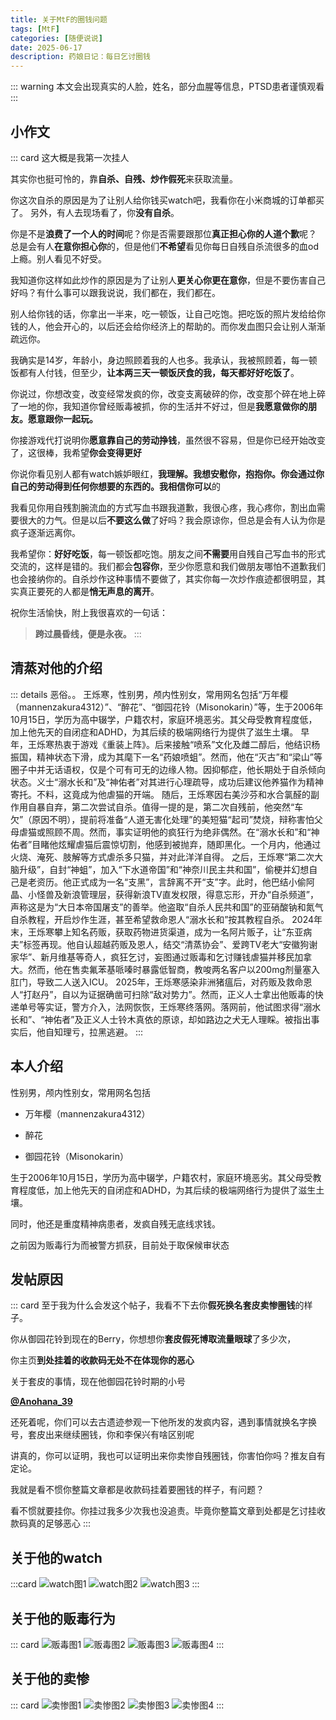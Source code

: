 ```yaml
---
title: 关于MtF的圈钱问题
tags: [MtF]
categories: [随便说说]
date: 2025-06-17
description: 药娘日记：每日乞讨圈钱
---
```

::: warning
本文会出现真实的人脸，姓名，部分血腥等信息，PTSD患者谨慎观看
:::
## 小作文
::: card
这大概是我第一次挂人

其实你也挺可怜的，靠**自杀、自残、炒作假死**来获取流量。

你这次自杀的原因是为了让别人给你钱买watch吧，我看你在小米商城的订单都买了。
另外，有人去现场看了，你**没有自杀**。

你是不是**浪费了一个人的时间**呢？你是否需要跟那位**真正担心你的人道个歉**呢？
总是会有人**在意你担心你**的，但是他们**不希望**看见你每日自残自杀流很多的血od上瘾。别人看见不好受。

我知道你这样如此炒作的原因是为了让别人**更关心你更在意你**，但是不要伤害自己好吗？有什么事可以跟我说说，我们都在，我们都在。

别人给你钱的话，你拿出一半来，吃一顿饭，让自己吃饱。把吃饭的照片发给给你钱的人，他会开心的，以后还会给你经济上的帮助的。而你发血图只会让别人渐渐疏远你。

我确实是14岁，年龄小，身边照顾着我的人也多。我承认，我被照顾着，每一顿饭都有人付钱，但至少，**让本两三天一顿饭厌食的我，每天都好好吃饭了**。

你说过，你想改变，改变经常发疯的你，改变支离破碎的你，改变那个碎在地上碎了一地的你，我知道你曾经贩毒被抓，你的生活并不好过，但是**我愿意做你的朋友。愿意跟你一起玩。**

你接游戏代打说明你**愿意靠自己的劳动挣钱**，虽然很不容易，但是你已经开始改变了，这很棒，我希望**你会变得更好**

你说你看见别人都有watch嫉妒眼红，**我理解。我想安慰你，抱抱你。**你会通过你自己的劳动得到任何你想要的东西的。我**相信你可以**的

我看见你用自残割腕流血的方式写血书跟我道歉，我很心疼，我心疼你，割出血需要很大的力气。但是以后**不要这么做**了好吗？我会原谅你，但总是会有人认为你是疯子逐渐远离你。

我希望你：**好好吃饭**，每一顿饭都吃饱。朋友之间**不需要**用自残自己写血书的形式交流的，这样是错的。我们都会**包容你**，至少你愿意和我们做朋友哪怕不道歉我们也会接纳你的。自杀炒作这种事情不要做了，其实你每一次炒作痕迹都很明显，其实真正要死的人都是**悄无声息的离开**。

祝你生活愉快，附上我很喜欢的一句话：
>**跨过晨昏线，便是永夜。**
:::

## 清蒸对他的介绍
::: details 恶俗。。
王烁寒，性别男，颅内性别女，常用网名包括“万年樱（mannenzakura4312）”、“醉花”、“御园花铃（Misonokarin）”等，生于2006年10月15日，学历为高中辍学，户籍农村，家庭环境恶劣。其父母受教育程度低，加上他先天的自闭症和ADHD，为其后续的极端网络行为提供了滋生土壤。
早年，王烁寒热衷于游戏《重装上阵》。后来接触“喷系”文化及雌二醇后，他结识杨振国，精神状态下滑，成为其麾下一名“药娘喷蛆”。然而，他在“灭古”和“梁山”等圈子中并无话语权，仅是个可有可无的边缘人物。因抑郁症，他长期处于自杀倾向状态。义士“溺水长和”及“神佑者”对其进行心理疏导，成功后建议他养猫作为精神寄托。不料，这竟成为他虐猫的开端。
随后，王烁寒因右美沙芬和水合氯醛的副作用自暴自弃，第二次尝试自杀。值得一提的是，第二次自残前，他突然“车欠”（原因不明），提前将准备“人道无害化处理”的美短猫“起司”焚烧，辩称害怕父母虐猫或照顾不周。然而，事实证明他的疯狂行为绝非偶然。在“溺水长和”和“神佑者”目睹他炫耀虐猫后震惊切割，他感到被抛弃，随即黑化。一个月内，他通过火烧、淹死、肢解等方式虐杀多只猫，并对此洋洋自得。
之后，王烁寒“第二次大脑升级”，自封“神蛆”，加入“下水道帝国”和“神奈川民主共和国”，偷梗并幻想自己是老资历。他正式成为一名“支黑”，言辞离不开“支”字。此时，他巴结小偷阿晶、小怪兽及新浪管理层，获得新浪TV直发权限，得意忘形，开办“自杀频道”，声称这是为“大日本帝国屠支”的善举。他盗取“自杀人民共和国”的亚硝酸钠和氮气自杀教程，开启炒作生涯，甚至希望救命恩人“溺水长和”按其教程自杀。
2024年末，王烁寒攀上知名药贩，获取药物进货渠道，成为一名阿片贩子，让“东亚病夫”标签再现。他自认超越药贩及恩人，结交“清蒸协会”、爱跨TV老大“安徽狗谢家华”、新月维基等奇人，疯狂乞讨，妄图通过贩毒和乞讨赚钱虐猫并移民加拿大。然而，他在售卖氟苯基哌嗪时暴露低智商，教唆两名客户以200mg剂量塞入肛门，导致二人送入ICU。
2025年，王烁寒感染非洲猪瘟后，对药贩及救命恩人“打赵丹”，自以为证据确凿可扫除“敌对势力”。然而，正义人士拿出他贩毒的快递单号等实证，警方介入，法网恢恢，王烁寒终落网。落网前，他试图求得“溺水长和”、“神佑者”及正义人士铃木真依的原谅，却如路边之犬无人理睬。被指出事实后，他自知理亏，拉黑逃避。
:::
## 本人介绍

性别男，颅内性别女，常用网名包括

- 万年樱（mannenzakura4312）

- 醉花

- 御园花铃（Misonokarin）

生于2006年10月15日，学历为高中辍学，户籍农村，家庭环境恶劣。其父母受教育程度低，加上他先天的自闭症和ADHD，为其后续的极端网络行为提供了滋生土壤。


同时，他还是重度精神病患者，发疯自残无底线求钱。

之前因为贩毒行为而被警方抓获，目前处于取保候审状态

## 发帖原因
::: card
至于我为什么会发这个帖子，我看不下去你**假死换名套皮卖惨圈钱**的样子。

你从御园花铃到现在的Berry，你想想你**套皮假死博取流量眼球**了多少次，

你主页**到处挂着的收款码无处不在体现你的恶心**

关于套皮的事情，现在他御园花铃时期的小号

**[@Anohana_39](https://x.com/Anohana_39)**

还死着呢，你们可以去古遗迹参观一下他所发的发疯内容，遇到事情就换名字换号，套皮出来继续圈钱，你和李保兴有啥区别呢

讲真的，你可以证明，我也可以证明出来你卖惨自残圈钱，你害怕你吗？推友自有定论。

我就是看不惯你整篇文章都是收款码挂着要圈钱的样子，有问题？

看不惯就要挂你。你挂过我多少次我也没追责。毕竟你整篇文章到处都是乞讨挂收款码真的足够恶心
:::

## 关于他的watch
:::card
![watch图1](https://public.chiyu.it/pic/2025/0617/01.jpg)
![watch图2](https://public.chiyu.it/pic/2025/0617/02.jpg)
![watch图3](https://public.chiyu.it/pic/2025/0617/03.jpg)
:::

## 关于他的贩毒行为
::: card
![贩毒图1](https://public.chiyu.it/pic/2025/0617/04.jpg)
![贩毒图2](https://public.chiyu.it/pic/2025/0617/05.jpg)
![贩毒图3](https://public.chiyu.it/pic/2025/0617/06.jpg)
![贩毒图4](https://public.chiyu.it/pic/2025/0617/07.jpg)
:::

## 关于他的卖惨
::: card
![卖惨图1](https://public.chiyu.it/pic/2025/0617/08.jpg)
![卖惨图2](https://public.chiyu.it/pic/2025/0617/09.jpg)
![卖惨图3](https://public.chiyu.it/pic/2025/0617/10.jpg)
![卖惨图4](https://public.chiyu.it/pic/2025/0617/11.jpg)
:::